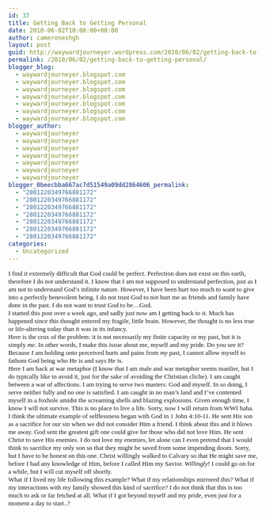 ```yaml
---
id: 37
title: Getting Back to Getting Personal
date: 2010-06-02T10:08:00+00:00
author: cameroneshgh
layout: post
guid: http://waywardjourneyer.wordpress.com/2010/06/02/getting-back-to-getting-personal
permalink: /2010/06/02/getting-back-to-getting-personal/
blogger_blog:
  - waywardjourneyer.blogspot.com
  - waywardjourneyer.blogspot.com
  - waywardjourneyer.blogspot.com
  - waywardjourneyer.blogspot.com
  - waywardjourneyer.blogspot.com
  - waywardjourneyer.blogspot.com
  - waywardjourneyer.blogspot.com
blogger_author:
  - waywardjourneyer
  - waywardjourneyer
  - waywardjourneyer
  - waywardjourneyer
  - waywardjourneyer
  - waywardjourneyer
  - waywardjourneyer
blogger_0beecbba667ac7d51549a09dd2864606_permalink:
  - "2801220349766881172"
  - "2801220349766881172"
  - "2801220349766881172"
  - "2801220349766881172"
  - "2801220349766881172"
  - "2801220349766881172"
  - "2801220349766881172"
categories:
  - Uncategorized
---
```

<div style="font-family:&quot;">
  <span style="font-size:small;">I find it extremely difficult that God could be perfect. Perfection does not exist on this earth, therefore I do not understand it. I know that I am not supposed to understand perfection, just as I am not to understand God&#8217;s infinite nature. However, I have been hurt too much to want to give into a perfectly benevolent being. I do not trust God to not hurt me as friends and family have done in the past. I do not want to trust God to be&#8230;God.</span>
</div>

<div style="font-family:&quot;">
  <span style="font-size:small;">I started this post over a week ago, and sadly just now am I getting back to it. Much has happened since this thought entered my fragile, little brain. However, the thought is no less true or life-altering today than it was in its infancy.</span>
</div>

<div style="font-family:&quot;">
  <span style="font-size:small;">Here is the crux of the problem: it is not necessarily my finite capacity or my past, but it is simply </span><span style="font-size:small;font-style:italic;">me</span><span style="font-size:small;">. In other words, I make this issue about me, myself and my pride. Do you see it? Because </span><span style="font-size:small;font-style:italic;">I</span><span style="font-size:small;"> am holding onto perceived hurts and pains from </span><span style="font-size:small;font-style:italic;">my</span><span style="font-size:small;"> past, I cannot allow myself to fathom God being who He is and says He is.</span>
</div>

<div style="font-family:&quot;">
  <span style="font-size:small;">Here I am back at war metaphor (I know that I am male and war metaphor seems manlier, but I do typically like to avoid it, just for the sake of avoiding the Christian cliche). I am caught between a war of affections. I am trying to serve two masters: God and myself. In so doing, I serve neither fully and no one is satisfied. I am caught in no man&#8217;s land and I&#8217;ve contented myself in a foxhole amidst the screaming shells and blazing explosions. Given enough time, I know I will not survive. This is no place to live a life. Sorry, now I will return from WWI haha.</span>
</div>

<div style="font-family:&quot;">
  <span style="font-size:small;">I think the ultimate example of selflessness began with God in 1 John 4:10-11. He sent His son as a sacrifice for our sin when we did not consider Him a friend. I think about this and it blows me away. God sent the greatest gift one could give for those who did not love Him. He sent Christ to save His enemies. I do not love my enemies, let alone can I even pretend that I would think to sacrifice my only son so that they might be saved from some impending doom. Sorry, but I have to be honest on this one. Christ willingly walked to Calvary so that He might save me, before I had any knowledge of Him, before I called Him my Savior. </span><span style="font-size:small;font-style:italic;">Willingly</span><span style="font-size:small;">! I could go on for a while, but I will cut myself off shortly.</span>
</div>

<div style="font-family:&quot;">
  <span style="font-size:small;">What if I lived my life following this example? What if my relationships mirrored this? What if my interactions with my family showed this kind of sacrifice? I do not think that this is too much to ask or far fetched at all. What if I got beyond myself and my pride, even just for a moment a day to start..?</span>
</div>